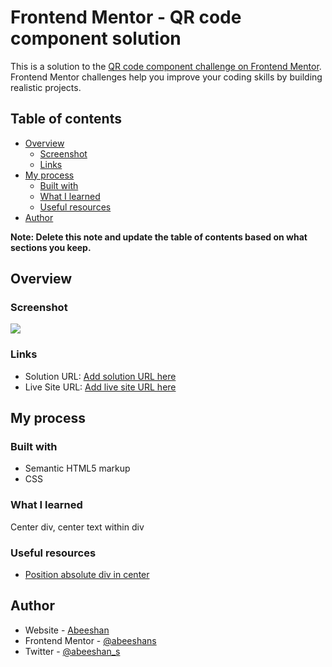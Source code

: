 # Frontend Mentor - QR code component solution

This is a solution to the [QR code component challenge on Frontend Mentor](https://www.frontendmentor.io/challenges/qr-code-component-iux_sIO_H). Frontend Mentor challenges help you improve your coding skills by building realistic projects. 

## Table of contents

- [Overview](#overview)
  - [Screenshot](#screenshot)
  - [Links](#links)
- [My process](#my-process)
  - [Built with](#built-with)
  - [What I learned](#what-i-learned)
  - [Useful resources](#useful-resources)
- [Author](#author)

**Note: Delete this note and update the table of contents based on what sections you keep.**

## Overview

### Screenshot

![](.images/screenshot.png)

### Links

- Solution URL: [Add solution URL here](https://your-solution-url.com)
- Live Site URL: [Add live site URL here](https://abeeshans.github.io/fem_qr)

## My process

### Built with

- Semantic HTML5 markup
- CSS


### What I learned

Center div, center text within div

### Useful resources

- [Position absolute div in center](https://stackoverflow.com/questions/4463308/position-absolute-div-in-center-of-screen-view)

## Author

- Website - [Abeeshan](https://abeeshans.github.io)
- Frontend Mentor - [@abeeshans](https://www.frontendmentor.io/profile/abeeshans)
- Twitter - [@abeeshan_s](https://www.twitter.com/abeeshan_s)